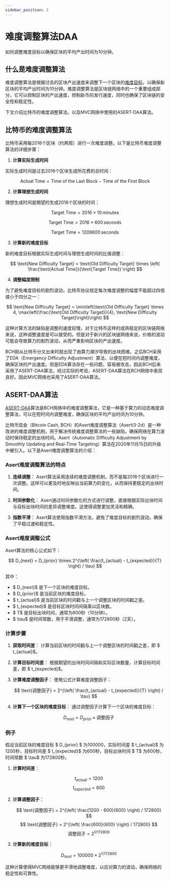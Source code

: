 ```yaml
---
sidebar_position: 3
---
```

# 难度调整算法DAA

如何调整难度目标以确保区块的平均产出时间为10分钟。

## 什么是难度调整算法

难度调整算法是根据过去的区块产出速度来调整下一个区块的[难度目标](difficulty-target.md)，以确保新区块的平均产出时间为10分钟。难度调整算法是区块链网络中的一个重要组成部分，它可以控制区块的产出速度，控制新币的发行速度，同时也确保了区块链的安全性和稳定性。

下文介绍比特币的难度调整算法。以及MVC网络中使用的ASERT-DAA算法。

## 比特币的难度调整算法

比特币采用每2016个区块（约两周）进行一次难度调整。以下是比特币难度调整算法的详细步骤：

1. **计算实际生成时间**

实际生成时间是过去2016个区块生成所花费的总时间：

$$
\text{Actual Time} = \text{Time of the Last Block} - \text{Time of the First Block}
$$

2. **计算理想生成时间**

理想生成时间是期望的生成2016个区块的时间：

$$
\text{Target Time} = 2016 \times 10 \, \text{minutes}
$$

$$
\text{Target Time} = 2016 \times 600 \, \text{seconds}
$$

$$
\text{Target Time} = 1209600 \, \text{seconds}
$$

3. **计算新的难度目标**

新的难度目标根据实际生成时间与理想生成时间的比值调整：

$$
\text{New Difficulty Target} = \text{Old Difficulty Target} \times \left( \frac{\text{Actual Time}}{\text{Target Time}} \right)
$$

4. **调整幅度限制**

为了避免难度目标的剧烈波动，比特币协议规定每次难度调整的幅度不能超过四倍或小于四分之一：

$$
\text{New Difficulty Target} = \min\left(\text{Old Difficulty Target} \times 4, \max\left(\frac{\text{Old Difficulty Target}}{4}, \text{New Difficulty Target}\right)\right)
$$

这种计算方法的缺陷是调整的速度较慢，对于比特币这样的成熟稳定的区块链网络来说，这种调整速度是可以接受的。但是对于新兴的区块链网络来说，价格的波动可能会导致算力的剧烈波动，从而严重影响区块的产出速度。

BCH刚从比特币分叉出来时就出现了由算力潮汐导致的出块困难。之后BCH采用了EDA（Emergency Difficulty Adjustment）算法，以便在短时间内调整难度，确保区块的产出速度。但是EDA算法存在一些问题，容易被攻击，因此BCH后来采用了ASERT-DAA算法，经过实际的考验，ASERT-DAA算法在BCH网络中表现良好。因此MVC网络也采用了ASERT-DAA算法。

## ASERT-DAA算法

[ASERT-DAA](https://github.com/bitcoincashorg/bitcoincash.org/blob/master/spec/2020-11-15-asert.md)算法是BCH网络中的难度调整算法，它是一种基于算力的动态难度调整算法，可以在短时间内调整难度，确保区块的平均产出时间为10分钟。

比特币现金（Bitcoin Cash, BCH）的Asert难度调整算法（Aserti3-2d）是一种改进的难度调整机制，用于解决传统难度调整算法的一些缺陷，确保网络在算力波动时保持稳定的出块时间。Asert（Automatic Difficulty Adjustment by Smoothly Updating and Real-Time Targeting）算法在2020年11月15日的升级中被引入。以下是Asert难度调整算法的介绍：

### Asert难度调整算法的特点

1. **连续调整**：
   Asert算法采用连续的难度调整机制，而不是每2016个区块进行一次调整。这样可以更及时地反映出当前算力的变化，从而保持更稳定的出块时间。

2. **时间参数化**：
   Asert通过时间参数化的方式进行调整，直接根据实际出块时间与目标出块时间的差异调整难度。这使得调整更加灵活和精确。

3. **指数平滑**：
   Asert算法使用指数平滑方法，避免了难度目标的剧烈波动，确保了平稳过渡和稳定性。

### Asert难度调整公式

Asert算法的核心公式如下：

$$
D_{next} = D_{prior} \times 2^{\left( \frac{t_{actual} - t_{expected}}{T} \right) / \tau}
$$

其中：
- $ D_{next}$ 是下一个区块的难度目标。
- $ D_{prior}$ 是当前区块的难度目标。
- $ t_{actual}$ 是当前区块的时间戳与上一个调整区块的时间戳之差。
- $ t_{expected}$ 是目标区块时间间隔乘以区块数。
- $ T$ 是目标出块时间，通常为600秒（10分钟）。
- $ \tau$ 是时间常数，用于平滑调整，通常为172800秒（2天）。

### 计算步骤

1. **获取时间差**：
   计算当前区块的时间戳与上一个调整区块的时间戳之差，即 $ t_{actual}$。

2. **计算目标时间差**：
   根据期望的出块时间间隔和实际区块数量，计算目标时间差，即 $ t_{expected}$。

3. **计算难度调整因子**：
   使用公式计算难度调整因子：

   $$
   \text{调整因子} = 2^{\left( \frac{t_{actual} - t_{expected}}{T} \right) / \tau}
   $$

4. **计算下一个区块的难度目标**：
   通过调整因子计算下一个区块的难度目标：

   $$
   D_{next} = D_{prior} \times \text{调整因子}
   $$

### 例子

假设当前区块的难度目标 $ D_{prior} $ 为100000，实际时间差 $ t_{actual}$ 为1200秒，目标时间差 $ t_{expected}$ 为600秒，目标出块时间 $ T$ 为600秒，时间常数 $ \tau$ 为172800秒。

1. **计算时间差**：

   $$
   t_{actual} = 1200
   $$
   $$
   t_{expected} = 600
   $$

2. **计算调整因子**：

   $$
   \text{调整因子} = 2^{\left( \frac{1200 - 600}{600} \right) / 172800}
   $$
   $$
   \text{调整因子} = 2^{\left( \frac{600}{600} \right) / 172800}
   $$
   $$
   \text{调整因子} = 2^{1 / 172800}
   $$

3. **计算新的难度目标**：

   $$
   D_{next} = 100000 \times 2^{1 / 172800}
   $$

这种计算使得MVC网络能够更平滑地调整难度，以应对算力的波动，确保网络的稳定性和可靠性。

